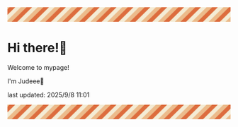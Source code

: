 <!-- Header image -->
<img src="./pokemon/pokemon_2.png" width="1000">

# Hi there!👋

Welcome to mypage!

I'm Judeee🐷

last updated: 2025/9/8 11:01

<!-- Footer image -->
<img src="./pokemon/pokemon_2.png" width="1000">
